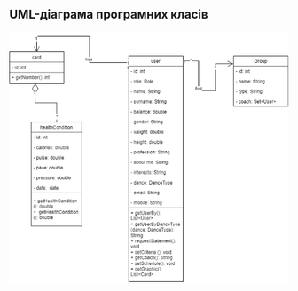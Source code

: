 ## UML-діаграма програмних класів

![diagram](https://github.com/oleksandrblazhko/ai204-tomchuk/blob/laboratory-work-6/2-SoftwareDesign/2.5-UMLProgramClasses/UMLProgramClasses.png)
